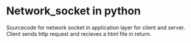 # Network_socket in python
Sourcecode for network socket in application layer for client and server. Client sends http request and recieves a html file in return.
